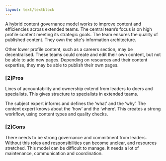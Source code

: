 ```yaml
---
layout: text/textblock
---
```


A hybrid content governance model works to improve content and efficiencies across extended teams. The central team’s focus is on high profile content meeting its strategic goals. The team ensures the quality of published content. They own the site's information architecture.

Other lower profile content, such as a careers section, may be decentralised. These teams could create and edit their own content, but not be able to add new pages. Depending on resources and their content expertise, they may be able to publish their own pages.

### [2]Pros 
Lines of accountability and ownership extend from leaders to doers and specialists. This gives structure to specialists in extended teams.

The subject expert informs and defines the ‘what’ and the ‘why’. The content expert knows about the ‘how’ and the ‘where’. This creates a strong workflow, using content types and quality checks.

### [2]Cons
There needs to be strong governance and commitment from leaders. Without this roles and responsibilities can become unclear, and resources stretched. This model can be difficult to manage. It needs a lot of maintenance, communication and coordination.
